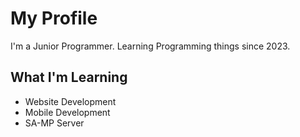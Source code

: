 # My Profile

I'm a Junior Programmer. Learning Programming things since 2023.

## What I'm Learning

- Website Development
- Mobile Development
- SA-MP Server
